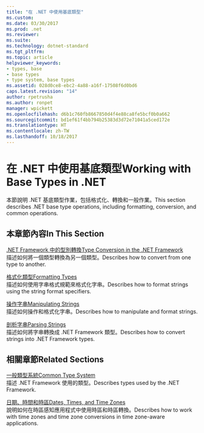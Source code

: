 ```yaml
---
title: "在 .NET 中使用基底類型"
ms.custom: 
ms.date: 03/30/2017
ms.prod: .net
ms.reviewer: 
ms.suite: 
ms.technology: dotnet-standard
ms.tgt_pltfrm: 
ms.topic: article
helpviewer_keywords:
- types, base
- base types
- type system, base types
ms.assetid: 028d0ce8-ebc2-4a88-a16f-17508f6d0bd6
caps.latest.revision: "14"
author: rpetrusha
ms.author: ronpet
manager: wpickett
ms.openlocfilehash: d6b1c760fb8667850d4f4e88ca8fe5bcf0b0a662
ms.sourcegitcommit: bd1ef61f4bb794b25383d3d72e71041a5ced172e
ms.translationtype: HT
ms.contentlocale: zh-TW
ms.lasthandoff: 10/18/2017
---
```

# <a name="working-with-base-types-in-net"></a><span data-ttu-id="450e1-102">在 .NET 中使用基底類型</span><span class="sxs-lookup"><span data-stu-id="450e1-102">Working with Base Types in .NET</span></span>
<span data-ttu-id="450e1-103">本節說明 .NET 基底類型作業，包括格式化、轉換和一般作業。</span><span class="sxs-lookup"><span data-stu-id="450e1-103">This section describes .NET base type operations, including formatting, conversion, and common operations.</span></span>  
  
## <a name="in-this-section"></a><span data-ttu-id="450e1-104">本章節內容</span><span class="sxs-lookup"><span data-stu-id="450e1-104">In This Section</span></span>  
 [<span data-ttu-id="450e1-105">.NET Framework 中的型別轉換</span><span class="sxs-lookup"><span data-stu-id="450e1-105">Type Conversion in the .NET Framework</span></span>](../../../docs/standard/base-types/type-conversion.md)  
 <span data-ttu-id="450e1-106">描述如何將一個類型轉換為另一個類型。</span><span class="sxs-lookup"><span data-stu-id="450e1-106">Describes how to convert from one type to another.</span></span>  
  
 [<span data-ttu-id="450e1-107">格式化類型</span><span class="sxs-lookup"><span data-stu-id="450e1-107">Formatting Types</span></span>](../../../docs/standard/base-types/formatting-types.md)  
 <span data-ttu-id="450e1-108">描述如何使用字串格式規範來格式化字串。</span><span class="sxs-lookup"><span data-stu-id="450e1-108">Describes how to format strings using the string format specifiers.</span></span>  
  
 [<span data-ttu-id="450e1-109">操作字串</span><span class="sxs-lookup"><span data-stu-id="450e1-109">Manipulating Strings</span></span>](../../../docs/standard/base-types/manipulating-strings.md)  
 <span data-ttu-id="450e1-110">描述如何操作和格式化字串。</span><span class="sxs-lookup"><span data-stu-id="450e1-110">Describes how to manipulate and format strings.</span></span>  
  
 [<span data-ttu-id="450e1-111">剖析字串</span><span class="sxs-lookup"><span data-stu-id="450e1-111">Parsing Strings</span></span>](../../../docs/standard/base-types/parsing-strings.md)  
 <span data-ttu-id="450e1-112">描述如何將字串轉換成 .NET Framework 類型。</span><span class="sxs-lookup"><span data-stu-id="450e1-112">Describes how to convert strings into .NET Framework types.</span></span>  
  
## <a name="related-sections"></a><span data-ttu-id="450e1-113">相關章節</span><span class="sxs-lookup"><span data-stu-id="450e1-113">Related Sections</span></span>  
 [<span data-ttu-id="450e1-114">一般類型系統</span><span class="sxs-lookup"><span data-stu-id="450e1-114">Common Type System</span></span>](../../../docs/standard/base-types/common-type-system.md)  
 <span data-ttu-id="450e1-115">描述 .NET Framework 使用的類型。</span><span class="sxs-lookup"><span data-stu-id="450e1-115">Describes types used by the .NET Framework.</span></span>  
  
 [<span data-ttu-id="450e1-116">日期、時間和時區</span><span class="sxs-lookup"><span data-stu-id="450e1-116">Dates, Times, and Time Zones</span></span>](../../../docs/standard/datetime/index.md)  
 <span data-ttu-id="450e1-117">說明如何在時區感知應用程式中使用時區和時區轉換。</span><span class="sxs-lookup"><span data-stu-id="450e1-117">Describes how to work with time zones and time zone conversions in time zone-aware applications.</span></span>
